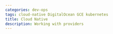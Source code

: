 ```yaml
---
categories: dev-ops
tags: cloud-native DigitalOcean GCE kubernetes
title: Cloud Native
description: Working with providers
---
```

